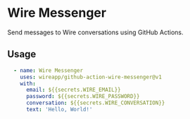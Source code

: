 # Wire Messenger

Send messages to Wire conversations using GitHub Actions.

## Usage

```yaml
  - name: Wire Messenger
    uses: wireapp/github-action-wire-messenger@v1
    with:
      email: ${{secrets.WIRE_EMAIL}}
      password: ${{secrets.WIRE_PASSWORD}}
      conversation: ${{secrets.WIRE_CONVERSATION}}
      text: 'Hello, World!'
```
